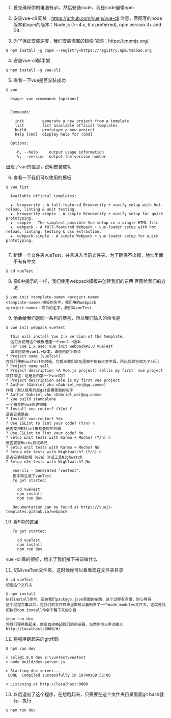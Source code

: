 1. 首先确保你的电脑有git，然后安装node，现在node自带npm

2. 安装vue-cli
网址：https://github.com/vuejs/vue-cli
注意，官网写的node版本和npm的版本：Node.js (>=4.x, 6.x preferred), npm version 3+ and Git.

3. 为了保证安装速度，我们安装淘宝的镜像
官网：https://cnpmjs.org/
```
$ npm install -g cnpm --registry=https://registry.npm.taobao.org
```
4. 安装vue-cli脚手架
```
$ npm install -g vue-cli
```
5. 查看一下vue是否安装成功
```
$ vue

  Usage: vue <command> [options]


  Commands:

    init        generate a new project from a template
    list        list available official templates
    build       prototype a new project
    help [cmd]  display help for [cmd]

  Options:

    -h, --help     output usage information
    -V, --version  output the version number
```
出现了vue的信息，说明安装成功

6. 查看一下我们可以使用的模板
```
$ vue list

  Available official templates:

  ★  browserify - A full-featured Browserify + vueify setup with hot-reload, linting & unit testing.
  ★  browserify-simple - A simple Browserify + vueify setup for quick prototyping.
  ★  simple - The simplest possible Vue setup in a single HTML file
  ★  webpack - A full-featured Webpack + vue-loader setup with hot reload, linting, testing & css extraction.
  ★  webpack-simple - A simple Webpack + vue-loader setup for quick prototyping.


```
7. 新建一个文件夹vueTest，并且进入当前文件夹，为了确保不出错，地址里面不有有中文
```
$ cd vueTest
```
8. 像6中提示的一样，我们使用webpack模板来创建我们的东西
官网给我们的方法
```
$ vue init <template-name> <project-name>
<template-name>:模板的名字，我们用的webpack
<project-name>：项目的名字，我们叫vueTest
```

9. 他会给我们返回一系列的恭喜，所以我们输入的命令是
```
$ vue init webpack vueTest

  This will install Vue 2.x version of the template.
  这将会使用这个模板搭建一个vue2.+版本
  For Vue 1.x use: vue init webpack#1.0 vueTest
  如果想使用vue1.+版本，请使用这个命令
? Project name (vueTest)
在我们使用vueTest的时候，它提示我们命名里面不能有大写字母，所以我将它改为了sell
? Project name sell
? Project description (A Vue.js project) sellis my first  vue project
项目描述：这是我的第一个vue项目
? Project description sele is my first vue project
? Author (Gabriel_zhu <Gabriel_wei@qq.comm>)
作者：默认使用的是git设置里面的名字
? Author Gabriel_zhu <Gabriel_wei@qq.comm>
? Vue build standalone
一个独立的vue创建完成
? Install vue-router? (Y/n) Y
是否安装路由
? Install vue-router? Yes
? Use ESLint to lint your code? (Y/n) n
是否使用ESlint来检查你的代码
? Use ESLint to lint your code? No
? Setup unit tests with Karma + Mocha? (Y/n) n
是否安装Mocha测试单元
? Setup unit tests with Karma + Mocha? No
? Setup e2e tests with Nightwatch? (Y/n) n
是否安装端到端（e2e）测试工具Nighwatch
? Setup e2e tests with Nightwatch? No

   vue-cli · Generated "vueTest".
   脚手架生成了vueTest
   To get started:

     cd vueTest
     npm install
     npm run dev

   Documentation can be found at https://vuejs-templates.github.io/webpack

```

10. 看9中的这里
```
   To get started:

     cd vueTest
     npm install
     npm run dev
```
vue -cli真的很好，给出了我们接下来该做什么

11. 切进vueTest文件夹，这时候你可以看看现在文件夹目录
```
$ cd vueTest
切进这个文件夹

$ npm install
执行install命令，安装我们package.json里面的东西，这个过程有点慢，耐心等待
这个过程完事以后，在我们的文件目录里面可以看到多了一个node_modules文件夹，这就是我们执行npm install命令下载下来的东西

$npm run dev
将我们程序跑起来，他会自动唤起我们的浏览器，当然你可以手动输入
http://localhost:8080/#/
```

12. 将程序跑起来的git代码
```
$ npm run dev

> sell@1.0.0 dev E:\vueTest\vueTest
> node build/dev-server.js

> Starting dev server...
 DONE  Compiled successfully in 1874ms09:55:06

> Listening at http://localhost:8080

```

13. 以后退出了这个程序，在想跑起来，只需要在这个文件夹目录里面git bash就行，执行

``` 
$ npm run dev
```